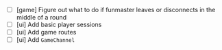 - [ ] [game] Figure out what to do if funmaster leaves or disconnects in the middle of a round
- [ ] [ui] Add basic player sessions
- [ ] [ui] Add game routes
- [ ] [ui] Add `GameChannel`